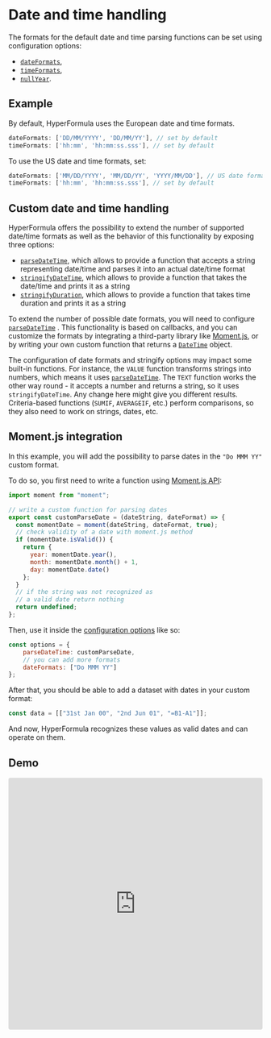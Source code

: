 # Date and time handling

The formats for the default date and time parsing functions can be set using configuration options:
- [`dateFormats`](../api/interfaces/configparams.md#dateformats),
- [`timeFormats`](../api/interfaces/configparams.md#timeformats),
- [`nullYear`](../api/interfaces/configparams.md#nullyear).

## Example

By default, HyperFormula uses the European date and time formats.

```javascript
dateFormats: ['DD/MM/YYYY', 'DD/MM/YY'], // set by default
timeFormats: ['hh:mm', 'hh:mm:ss.sss'], // set by default
```

To use the US date and time formats, set:

```javascript
dateFormats: ['MM/DD/YYYY', 'MM/DD/YY', 'YYYY/MM/DD'], // US date formats
timeFormats: ['hh:mm', 'hh:mm:ss.sss'], // set by default
```

## Custom date and time handling

HyperFormula offers the possibility to extend the number of supported
date/time formats as well as the behavior of this functionality by exposing
three options:

- [`parseDateTime`](../api/interfaces/configparams.md#parsedatetime), which allows to provide a function that accepts
a string representing date/time and parses it into an actual date/time format
- [`stringifyDateTime`](../api/interfaces/configparams.md#stringifydatetime), which allows to provide a function that
takes the date/time and prints it as a string
- [`stringifyDuration`](../api/interfaces/configparams.md#stringifyduration), which allows to provide a function that
takes time duration and prints it as a string

To extend the number of possible date formats, you will need to
configure [`parseDateTime`](../api/interfaces/configparams.md#parsedatetime) . This functionality is based on callbacks,
and you can customize the formats by integrating a third-party
library like [Moment.js](https://momentjs.com/), or by writing your
own custom function that returns a [`DateTime`](../api/globals.md#datetime) object.

The configuration of date formats and stringify options may impact some built-in functions.
For instance, the `VALUE` function transforms strings
into numbers, which means it uses [`parseDateTime`](../api/interfaces/configparams.md#parsedatetime). The `TEXT` function
works the other way round - it accepts a number and returns a string,
so it uses `stringifyDateTime`. Any change here might give you
different results. Criteria-based functions (`SUMIF`, `AVERAGEIF`, etc.) perform comparisons, so they also need to
work on strings, dates, etc.

## Moment.js integration

In this example, you will add the possibility to parse dates in the
`"Do MMM YY"` custom format.

To do so, you first need to write a function using
[Moment.js API](https://momentjs.com/docs/):

```javascript
import moment from "moment";

// write a custom function for parsing dates
export const customParseDate = (dateString, dateFormat) => {
  const momentDate = moment(dateString, dateFormat, true);
  // check validity of a date with moment.js method
  if (momentDate.isValid()) {
    return {
      year: momentDate.year(),
      month: momentDate.month() + 1,
      day: momentDate.date()
    };
  }
  // if the string was not recognized as
  // a valid date return nothing
  return undefined;
};
```

Then, use it inside the
[configuration options](configuration-options.md) like so:

```javascript
const options = {
    parseDateTime: customParseDate,
    // you can add more formats
    dateFormats: ["Do MMM YY"]
};
```

After that, you should be able to add a dataset with dates in
your custom format:

```javascript
const data = [["31st Jan 00", "2nd Jun 01", "=B1-A1"]];
```

And now, HyperFormula recognizes these values as valid dates and can operate on them.

## Demo

<iframe
  src="https://codesandbox.io/embed/github/handsontable/hyperformula-demos/tree/2.4.x/date-time?autoresize=1&fontsize=11&hidenavigation=1&theme=light&view=preview"
  style="width:100%; height:500px; border:0; border-radius: 4px; overflow:hidden;"
  title="handsontable/hyperformula-demos: date-time"
  allow="accelerometer; ambient-light-sensor; camera; encrypted-media; geolocation; gyroscope; hid; microphone; midi; payment; usb; vr; xr-spatial-tracking"
  sandbox="allow-autoplay allow-forms allow-modals allow-popups allow-presentation allow-same-origin allow-scripts">
</iframe>
